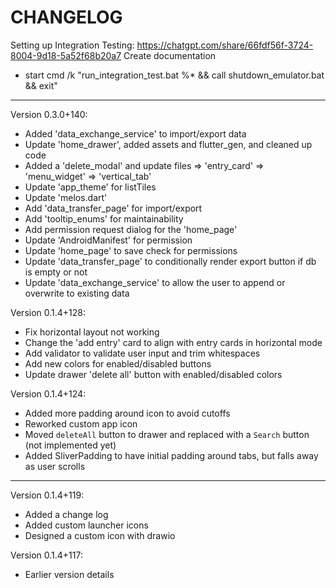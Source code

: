 # CHANGELOG

Setting up Integration Testing:
<https://chatgpt.com/share/66fdf56f-3724-8004-9d18-5a52f68b20a7>
Create documentation

- start cmd /k "run_integration_test.bat %* && call shutdown_emulator.bat && exit"

---
Version 0.3.0+140:
- Added 'data_exchange_service' to import/export data
- Update 'home_drawer', added assets and flutter_gen, and cleaned up code
- Added a 'delete_modal' and update files
    => 'entry_card'
    => 'menu_widget'
    => 'vertical_tab'
- Update 'app_theme' for listTiles
- Update 'melos.dart'
- Add 'data_transfer_page' for import/export
- Add 'tooltip_enums' for maintainability
- Add permission request dialog for the 'home_page'
- Update 'AndroidManifest' for permission
- Update 'home_page' to save check for permissions
- Update 'data_transfer_page' to conditionally render export button if db is empty or not
- Update 'data_exchange_service' to allow the user to append or overwrite to existing data

Version 0.1.4+128:
- Fix horizontal layout not working
- Change the 'add entry' card to align with entry cards in horizontal mode
- Add validator to validate user input and trim whitespaces
- Add new colors for enabled/disabled buttons
- Update drawer 'delete all' button with enabled/disabled colors

Version 0.1.4+124:
- Added more padding around icon to avoid cutoffs
- Reworked custom app icon
- Moved `deleteAll` button to drawer and replaced with a `Search` button (not implemented yet)
- Added SliverPadding to have initial padding around tabs, but falls away as user scrolls

---
Version 0.1.4+119:
- Added a change log
- Added custom launcher icons
- Designed a custom icon with drawio

Version 0.1.4+117:
- Earlier version details
